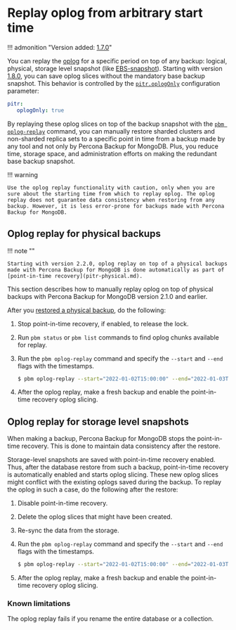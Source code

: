 # Replay oplog from arbitrary start time


!!! admonition "Version added: [1.7.0](../release-notes/1.7.0.md)"

You can replay the [oplog](../reference/glossary.md#oplog) for a specific period on top of any backup: logical, physical, storage level snapshot (like [EBS-snapshot](../reference/glossary.md#ebs-snapshot)). Starting with version [1.8.0](../release-notes/1.8.0.md), you can save oplog slices without the mandatory base backup snapshot. This behavior is controlled by the [`pitr.oplogOnly`](../reference/pitr-options.md) configuration parameter:

```yaml
pitr:
   oplogOnly: true
```

By replaying these oplog slices on top of the backup snapshot with the [`pbm oplog-replay`](../reference/pbm-commands.md#pbm-oplog-replay) command, you can manually restore sharded clusters and non-sharded replica sets to a specific point in time from a backup made by any tool and not only by Percona Backup for MongoDB. Plus, you reduce time, storage space, and administration efforts on making the redundant base backup snapshot.

!!! warning

    Use the oplog replay functionality with caution, only when you are sure about the starting time from which to replay oplog. The oplog replay does not guarantee data consistency when restoring from any backup. However, it is less error-prone for backups made with Percona Backup for MongoDB.

## Oplog replay for physical backups

!!! note ""

    Starting with version 2.2.0, oplog replay on top of a physical backups made with Percona Backup for MongoDB is done automatically as part of [point-in-time recovery](pitr-physical.md). 

This section describes how to manually replay oplog on top of physical backups with Percona Backup for MongoDB version 2.1.0 and earlier.

After you [restored a physical backup](restore.md), do the following:

1. Stop point-in-time recovery, if enabled, to release the lock.

2. Run `pbm status` or `pbm list` commands to find oplog chunks available for replay.


3. Run the `pbm oplog-replay` command and specify the `--start` and `--end` flags with the timestamps.

    ```{.bash data-prompt="$"}
    $ pbm oplog-replay --start="2022-01-02T15:00:00" --end="2022-01-03T15:00:00"
    ```

4. After the oplog replay, make a fresh backup and enable the point-in-time recovery oplog slicing.

## Oplog replay for storage level snapshots

When making a backup, Percona Backup for MongoDB stops the point-in-time recovery. This is done to maintain data consistency after the restore.

Storage-level snapshots are saved with point-in-time recovery enabled. Thus, after the database restore from such a backup, point-in-time recovery is automatically enabled and starts oplog slicing. These new oplog slices might conflict with the existing oplogs saved during the backup. To replay the oplog in such a case, do the following after the restore:


1. Disable point-in-time recovery.
2. Delete the oplog slices that might have been created.
3. Re-sync the data from the storage.
4. Run the `pbm oplog-replay` command and specify the `--start` and `--end` flags with the timestamps.

    ```{.bash data-prompt="$"}
    $ pbm oplog-replay --start="2022-01-02T15:00:00" --end="2022-01-03T15:00:00"
    ```

5. After the oplog replay, make a fresh backup and enable the point-in-time recovery oplog slicing.

### Known limitations

The oplog replay fails if you rename the entire database or a collection.

